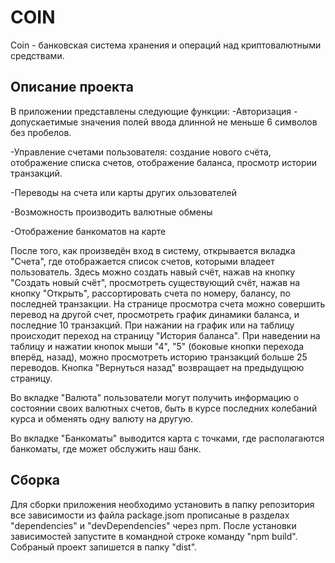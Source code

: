 # COIN

Coin - банковская система хранения и операций над криптовалютными средствами.

## Описание проекта

В приложении представлены следующие функции:
-Авторизация - допускаетимые значения полей ввода длинной не меньше 6 символов без пробелов.

-Управление счетами пользователя: создание нового счёта, отображение списка счетов, отображение баланса, просмотр истории транзакций.

-Переводы на счета или карты других ользователей

-Возможность производить валютные обмены

-Отображение банкоматов на карте

После того, как произведён вход в систему, открывается вкладка "Счета", где отображается список счетов, которыми владеет пользователь. Здесь можно создать навый счёт, нажав на кнопку "Создать новый счёт", просмотреть существующий счёт, нажав на кнопку "Открыть", рассортировать счета по номеру, балансу, по последней транзакции.
На странице просмотра счета можно совершить перевод на другой счет, просмотреть график динамики баланса, и последние 10 транзакций. При нажании на график или на таблицу происходит переход на страницу "История баланса". При наведении на таблицу и нажатии кнопок мыши "4", "5" (боковые кнопки перехода вперёд, назад), можно просмотреть историю транзакций больше 25 переводов. Кнопка "Вернуться назад" возвращает на предыдущюю страницу.

Во вкладке "Валюта" пользователи могут получить информацию о состоянии своих валютных счетов, быть в курсе последних колебаний курса и обменять одну валюту на другую.

Во вкладке "Банкоматы" выводится карта с точками, где располагаются банкоматы, где может обслужить наш банк.

## Сборка

Для сборки приложения необходимо установить в папку репозитория все зависимости из файла package.jsom прописаные в разделах "dependencies" и "devDependencies" через npm.
После установки зависимостей  запустите в командной строке команду "npm build".
Собраный проект запишется в папку "dist".
